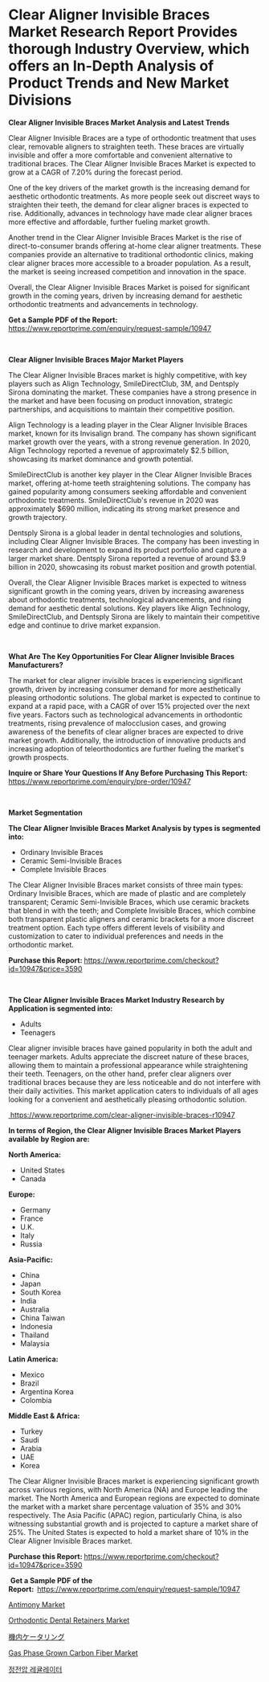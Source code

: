 <p><h1>Clear Aligner Invisible Braces Market Research Report Provides thorough Industry Overview, which offers an In-Depth Analysis of Product Trends and New Market Divisions</h1></p><p><strong>Clear Aligner Invisible Braces Market Analysis and Latest Trends</strong></p>
<p><p>Clear Aligner Invisible Braces are a type of orthodontic treatment that uses clear, removable aligners to straighten teeth. These braces are virtually invisible and offer a more comfortable and convenient alternative to traditional braces. The Clear Aligner Invisible Braces Market is expected to grow at a CAGR of 7.20% during the forecast period.</p><p>One of the key drivers of the market growth is the increasing demand for aesthetic orthodontic treatments. As more people seek out discreet ways to straighten their teeth, the demand for clear aligner braces is expected to rise. Additionally, advances in technology have made clear aligner braces more effective and affordable, further fueling market growth.</p><p>Another trend in the Clear Aligner Invisible Braces Market is the rise of direct-to-consumer brands offering at-home clear aligner treatments. These companies provide an alternative to traditional orthodontic clinics, making clear aligner braces more accessible to a broader population. As a result, the market is seeing increased competition and innovation in the space.</p><p>Overall, the Clear Aligner Invisible Braces Market is poised for significant growth in the coming years, driven by increasing demand for aesthetic orthodontic treatments and advancements in technology.</p></p>
<p><strong>Get a Sample PDF of the Report:&nbsp;</strong> <a href="https://www.reportprime.com/enquiry/request-sample/10947">https://www.reportprime.com/enquiry/request-sample/10947</a></p>
<p>&nbsp;</p>
<p><strong>Clear Aligner Invisible Braces Major Market Players</strong></p>
<p><p>The Clear Aligner Invisible Braces market is highly competitive, with key players such as Align Technology, SmileDirectClub, 3M, and Dentsply Sirona dominating the market. These companies have a strong presence in the market and have been focusing on product innovation, strategic partnerships, and acquisitions to maintain their competitive position.</p><p>Align Technology is a leading player in the Clear Aligner Invisible Braces market, known for its Invisalign brand. The company has shown significant market growth over the years, with a strong revenue generation. In 2020, Align Technology reported a revenue of approximately $2.5 billion, showcasing its market dominance and growth potential.</p><p>SmileDirectClub is another key player in the Clear Aligner Invisible Braces market, offering at-home teeth straightening solutions. The company has gained popularity among consumers seeking affordable and convenient orthodontic treatments. SmileDirectClub's revenue in 2020 was approximately $690 million, indicating its strong market presence and growth trajectory.</p><p>Dentsply Sirona is a global leader in dental technologies and solutions, including Clear Aligner Invisible Braces. The company has been investing in research and development to expand its product portfolio and capture a larger market share. Dentsply Sirona reported a revenue of around $3.9 billion in 2020, showcasing its robust market position and growth potential.</p><p>Overall, the Clear Aligner Invisible Braces market is expected to witness significant growth in the coming years, driven by increasing awareness about orthodontic treatments, technological advancements, and rising demand for aesthetic dental solutions. Key players like Align Technology, SmileDirectClub, and Dentsply Sirona are likely to maintain their competitive edge and continue to drive market expansion.</p></p>
<p>&nbsp;</p>
<p><strong>What Are The Key Opportunities For Clear Aligner Invisible Braces Manufacturers?</strong></p>
<p><p>The market for clear aligner invisible braces is experiencing significant growth, driven by increasing consumer demand for more aesthetically pleasing orthodontic solutions. The global market is expected to continue to expand at a rapid pace, with a CAGR of over 15% projected over the next five years. Factors such as technological advancements in orthodontic treatments, rising prevalence of malocclusion cases, and growing awareness of the benefits of clear aligner braces are expected to drive market growth. Additionally, the introduction of innovative products and increasing adoption of teleorthodontics are further fueling the market's growth prospects.</p></p>
<p><strong>Inquire or Share Your Questions If Any Before Purchasing This Report:</strong> <a href="https://www.reportprime.com/enquiry/pre-order/10947">https://www.reportprime.com/enquiry/pre-order/10947</a></p>
<p>&nbsp;</p>
<p><strong>Market Segmentation</strong></p>
<p><strong>The Clear Aligner Invisible Braces Market Analysis by types is segmented into:</strong></p>
<p><ul><li>Ordinary Invisible Braces</li><li>Ceramic Semi-Invisible Braces</li><li>Complete Invisible Braces</li></ul></p>
<p><p>The Clear Aligner Invisible Braces market consists of three main types: Ordinary Invisible Braces, which are made of plastic and are completely transparent; Ceramic Semi-Invisible Braces, which use ceramic brackets that blend in with the teeth; and Complete Invisible Braces, which combine both transparent plastic aligners and ceramic brackets for a more discreet treatment option. Each type offers different levels of visibility and customization to cater to individual preferences and needs in the orthodontic market.</p></p>
<p><strong>Purchase this Report:&nbsp;</strong><a href="https://www.reportprime.com/checkout?id=10947&price=3590">https://www.reportprime.com/checkout?id=10947&price=3590</a></p>
<p>&nbsp;</p>
<p><strong>The Clear Aligner Invisible Braces Market Industry Research by Application is segmented into:</strong></p>
<p><ul><li>Adults</li><li>Teenagers</li></ul></p>
<p><p>Clear aligner invisible braces have gained popularity in both the adult and teenager markets. Adults appreciate the discreet nature of these braces, allowing them to maintain a professional appearance while straightening their teeth. Teenagers, on the other hand, prefer clear aligners over traditional braces because they are less noticeable and do not interfere with their daily activities. This market application caters to individuals of all ages looking for a convenient and aesthetically pleasing orthodontic solution.</p></p>
<p><a href="https://www.reportprime.com/clear-aligner-invisible-braces-r10947">&nbsp;https://www.reportprime.com/clear-aligner-invisible-braces-r10947</a></p>
<p><strong>In terms of Region, the Clear Aligner Invisible Braces Market Players available by Region are:</strong></p>
<p>
    <p> <strong> North America: </strong>
        <ul>
            <li>United States</li>
            <li>Canada</li>
        </ul>
        </p> 
    <p> <strong> Europe: </strong>
        <ul>
            <li>Germany</li>
            <li>France</li>
            <li>U.K.</li>
            <li>Italy</li>
            <li>Russia</li>
        </ul>
        </p> 
    <p> <strong> Asia-Pacific: </strong>
        <ul>
            <li>China</li>
            <li>Japan</li>
            <li>South Korea</li>
            <li>India</li>
            <li>Australia</li>
            <li>China Taiwan</li>
            <li>Indonesia</li>
            <li>Thailand</li>
            <li>Malaysia</li>
        </ul>
        </p> 
    <p> <strong> Latin America: </strong>
        <ul>
            <li>Mexico</li>
            <li>Brazil</li>
            <li>Argentina Korea</li>
            <li>Colombia</li>
        </ul>
        </p> 
    <p> <strong> Middle East & Africa: </strong>
        <ul>
            <li>Turkey</li>
            <li>Saudi</li>
            <li>Arabia</li>
            <li>UAE</li>
            <li>Korea</li>
        </ul>
    </p>
    </p>
<p><p>The Clear Aligner Invisible Braces market is experiencing significant growth across various regions, with North America (NA) and Europe leading the market. The North America and European regions are expected to dominate the market with a market share percentage valuation of 35% and 30% respectively. The Asia Pacific (APAC) region, particularly China, is also witnessing substantial growth and is projected to capture a market share of 25%. The United States is expected to hold a market share of 10% in the Clear Aligner Invisible Braces market.</p></p>
<p><strong>Purchase this Report: </strong><a href="https://www.reportprime.com/checkout?id=10947&price=3590">https://www.reportprime.com/checkout?id=10947&price=3590</a></p>
<p>&nbsp;<strong>Get a Sample PDF of the Report:&nbsp;&nbsp;</strong><a href="https://www.reportprime.com/enquiry/request-sample/10947">https://www.reportprime.com/enquiry/request-sample/10947</a></p>
<p><strong></strong></p>
<p><p><a href="https://www.linkedin.com/pulse/antimony-market-research-report-provides-critical-insights-7ih2f">Antimony Market</a></p><p><a href="https://github.com/nicholepatriciadoylenwnrjr0/Market-Research-Report-List-2/blob/main/orthodontic-dental-retainers-market.md">Orthodontic Dental Retainers Market</a></p><p><a href="https://github.com/nemesis2824/Market-Research-Report-List-1/blob/main/719356579975.md">機内ケータリング</a></p><p><a href="https://github.com/gamblestampleyjenny50m5sl6/Market-Research-Report-List-2/blob/main/gas-phase-grown-carbon-fiber-market.md">Gas Phase Grown Carbon Fiber Market</a></p><p><a href="https://github.com/FelipeGrrady654556/Market-Research-Report-List-1/blob/main/643004874733.md">정전압 레귤레이터</a></p></p>